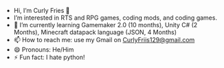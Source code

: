 - Hi, I’m Curly Fries 🗿
- I’m interested in RTS and RPG games, coding mods, and coding games.
- 🌱 I’m currently learning Gamemaker 2.0 (10 months), Unity C# (2 Months), Minecraft datapack language (JSON, 4 Months)
- 📫 How to reach me: use my Gmail on CurlyFriis129@gmail.com
- 😄 Pronouns: He/Him
- ⚡ Fun fact: I hate python!

<!---
CurlyFriesO-O/CurlyFriesO-O is a ✨ special ✨ repository because its `README.md` (this file) appears on your GitHub profile.
You can click the Preview link to take a look at your changes.
--->
